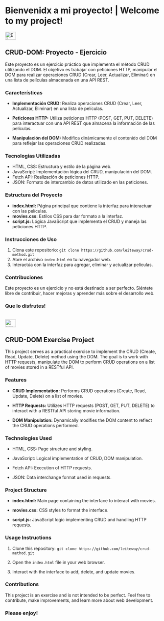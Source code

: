 # Bienvenidx a mi proyecto! | Welcome to my project!
<img src="https://img.freepik.com/vector-gratis/ilustracion-bandera-espana_53876-18168.jpg?size=626&ext=jpg&uid=R133731186&ga=GA1.1.1335282556.1701352640&semt=ais" alt="ES" width="35" height="25"><br>
## CRUD-DOM: Proyecto - Ejercicio

Este proyecto es un ejercicio práctico que implementa el método CRUD utilizando el DOM. El objetivo es trabajar con peticiones HTTP, manipular el DOM para realizar operaciones CRUD (Crear, Leer, Actualizar, Eliminar) en una lista de películas almacenada en una API REST.

### Características

- **Implementación CRUD:** Realiza operaciones CRUD (Crear, Leer, Actualizar, Eliminar) en una lista de películas.

- **Peticiones HTTP:** Utiliza peticiones HTTP (POST, GET, PUT, DELETE) para interactuar con una API REST que almacena la información de las películas.

- **Manipulación del DOM:** Modifica dinámicamente el contenido del DOM para reflejar las operaciones CRUD realizadas.

### Tecnologías Utilizadas

- HTML, CSS: Estructura y estilo de la página web.
- JavaScript: Implementación lógica del CRUD, manipulación del DOM.
- Fetch API: Realización de peticiones HTTP.
- JSON: Formato de intercambio de datos utilizado en las peticiones.

### Estructura del Proyecto

- **index.html:** Página principal que contiene la interfaz para interactuar con las películas.
- **movies.css:** Estilos CSS para dar formato a la interfaz.
- **script.js:** Lógica JavaScript que implementa el CRUD y maneja las peticiones HTTP.

### Instrucciones de Uso

1. Clona este repositorio: `git clone https://github.com/leiteway/crud-method.git`
2. Abre el archivo `index.html` en tu navegador web.
3. Interactúa con la interfaz para agregar, eliminar y actualizar películas.

### Contribuciones

Este proyecto es un ejercicio y no está destinado a ser perfecto. Siéntete libre de contribuir, hacer mejoras y aprender más sobre el desarrollo web.

### Que lo disfrutes! 
<br>
<img src="https://upload.wikimedia.org/wikipedia/commons/8/83/Flag_of_the_United_Kingdom_%283-5%29.svg" alt="🇬🇧" width="35" height="25">

## CRUD-DOM Exercise Project

This project serves as a practical exercise to implement the CRUD (Create, Read, Update, Delete) method using the DOM. The goal is to work with HTTP requests, manipulate the DOM to perform CRUD operations on a list of movies stored in a RESTful API.

### Features

- **CRUD Implementation:** Performs CRUD operations (Create, Read, Update, Delete) on a list of movies.
  
- **HTTP Requests:** Utilizes HTTP requests (POST, GET, PUT, DELETE) to interact with a RESTful API storing movie information.

- **DOM Manipulation:** Dynamically modifies the DOM content to reflect the CRUD operations performed.

### Technologies Used

- HTML, CSS: Page structure and styling.
  
- JavaScript: Logical implementation of CRUD, DOM manipulation.

- Fetch API: Execution of HTTP requests.

- JSON: Data interchange format used in requests.

### Project Structure

- **index.html:** Main page containing the interface to interact with movies.
  
- **movies.css:** CSS styles to format the interface.

- **script.js:** JavaScript logic implementing CRUD and handling HTTP requests.

### Usage Instructions

1. Clone this repository: `git clone https://github.com/leiteway/crud-method.git`

2. Open the `index.html` file in your web browser.

3. Interact with the interface to add, delete, and update movies.

### Contributions

This project is an exercise and is not intended to be perfect. Feel free to contribute, make improvements, and learn more about web development.

### Please enjoy!
